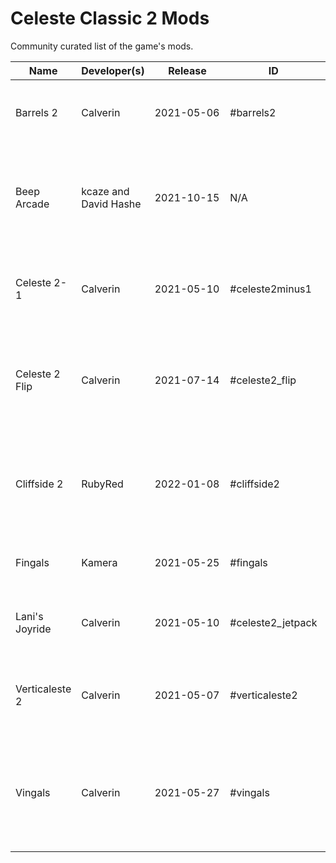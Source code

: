 # Celeste Classic 2 Mods
Community curated list of the game's mods.

Name | Developer(s) | &nbsp;&nbsp;&nbsp;&nbsp;&nbsp;Release&nbsp;&nbsp;&nbsp;&nbsp;&nbsp; | ID | Link | Summary
--- | --- | --- | --- | --- | ---
Barrels 2 | Calverin | 2021-05-06 | #barrels2 | [Lexaloffle](https://www.lexaloffle.com/bbs/?tid=42790) | A reskin mod that replaces Lani with a Barrel
Beep Arcade | kcaze and David Hashe | 2021-10-15 | N/A | [Itch.io](https://kz.itch.io/beep-arcade) | A space themed mod with Celeste 1 mechanics and a hidden puzzle
Celeste 2-1 | Calverin | 2021-05-10 | #celeste2minus1 | [Lexaloffle](https://www.lexaloffle.com/bbs/?tid=42842) | Replaces Lani's grappling hook with dashing from CC1
Celeste 2 Flip | Calverin | 2021-07-14 | #celeste2_flip | [Lexaloffle](https://www.lexaloffle.com/bbs/?tid=43821) | Replaces Lani's grappling hook with the ability to flip gravity like VVVVVV
Cliffside 2 | RubyRed | 2022-01-08 | #cliffside2 | [Lexaloffle](https://www.lexaloffle.com/bbs/?tid=46053) | A sequel to Cliffside, featuring new levels, mechanics, a remixed soundtrack, and more!
Fingals | Kamera | 2021-05-25 | #fingals | [Itch.io](https://kamera.itch.io/fingals) | A map mod with new areas and themes
Lani's Joyride | Calverin | 2021-05-10 | #celeste2_jetpack | [Lexaloffle](https://www.lexaloffle.com/bbs/?tid=42828) | Replaces Lani's grappling hook with a jetpack
Verticaleste 2 | Calverin | 2021-05-07 | #verticaleste2 | [Lexaloffle](https://www.lexaloffle.com/bbs/?tid=42798) | Changes Lani's grappling hook to work vertically
Vingals | Calverin | 2021-05-27 | #vingals | [Lexaloffle](https://www.lexaloffle.com/bbs/?tid=43088) | A mod of Fingals which changes Elaina's grappling hook to work vertically

